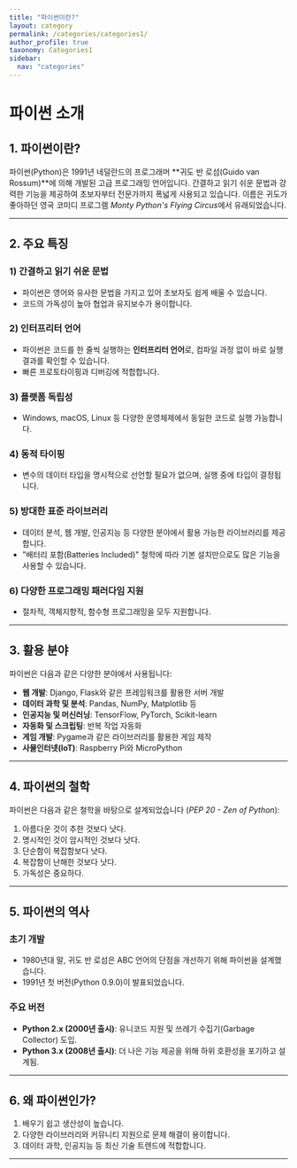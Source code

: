 ```yaml
---
title: "파이썬이란?"
layout: category
permalink: /categories/categories1/
author_profile: true
taxonomy: Categories1
sidebar:
  nav: "categories"
---
```

# 파이썬 소개

## 1. 파이썬이란?
파이썬(Python)은 1991년 네덜란드의 프로그래머 **귀도 반 로섬(Guido van Rossum)**에 의해 개발된 고급 프로그래밍 언어입니다. 간결하고 읽기 쉬운 문법과 강력한 기능을 제공하여 초보자부터 전문가까지 폭넓게 사용되고 있습니다. 이름은 귀도가 좋아하던 영국 코미디 프로그램 *Monty Python's Flying Circus*에서 유래되었습니다.

---

## 2. 주요 특징
### **1) 간결하고 읽기 쉬운 문법**
- 파이썬은 영어와 유사한 문법을 가지고 있어 초보자도 쉽게 배울 수 있습니다.
- 코드의 가독성이 높아 협업과 유지보수가 용이합니다.

### **2) 인터프리터 언어**
- 파이썬은 코드를 한 줄씩 실행하는 **인터프리터 언어**로, 컴파일 과정 없이 바로 실행 결과를 확인할 수 있습니다.
- 빠른 프로토타이핑과 디버깅에 적합합니다.

### **3) 플랫폼 독립성**
- Windows, macOS, Linux 등 다양한 운영체제에서 동일한 코드로 실행 가능합니다.

### **4) 동적 타이핑**
- 변수의 데이터 타입을 명시적으로 선언할 필요가 없으며, 실행 중에 타입이 결정됩니다.

### **5) 방대한 표준 라이브러리**
- 데이터 분석, 웹 개발, 인공지능 등 다양한 분야에서 활용 가능한 라이브러리를 제공합니다.
- "배터리 포함(Batteries Included)" 철학에 따라 기본 설치만으로도 많은 기능을 사용할 수 있습니다.

### **6) 다양한 프로그래밍 패러다임 지원**
- 절차적, 객체지향적, 함수형 프로그래밍을 모두 지원합니다.

---

## 3. 활용 분야
파이썬은 다음과 같은 다양한 분야에서 사용됩니다:
- **웹 개발**: Django, Flask와 같은 프레임워크를 활용한 서버 개발
- **데이터 과학 및 분석**: Pandas, NumPy, Matplotlib 등
- **인공지능 및 머신러닝**: TensorFlow, PyTorch, Scikit-learn
- **자동화 및 스크립팅**: 반복 작업 자동화
- **게임 개발**: Pygame과 같은 라이브러리를 활용한 게임 제작
- **사물인터넷(IoT)**: Raspberry Pi와 MicroPython

---

## 4. 파이썬의 철학
파이썬은 다음과 같은 철학을 바탕으로 설계되었습니다 (*PEP 20 - Zen of Python*):
1. 아름다운 것이 추한 것보다 낫다.
2. 명시적인 것이 암시적인 것보다 낫다.
3. 단순함이 복잡함보다 낫다.
4. 복잡함이 난해한 것보다 낫다.
5. 가독성은 중요하다.

---

## 5. 파이썬의 역사
### **초기 개발**
- 1980년대 말, 귀도 반 로섬은 ABC 언어의 단점을 개선하기 위해 파이썬을 설계했습니다.
- 1991년 첫 버전(Python 0.9.0)이 발표되었습니다.

### **주요 버전**
- **Python 2.x (2000년 출시)**: 유니코드 지원 및 쓰레기 수집기(Garbage Collector) 도입.
- **Python 3.x (2008년 출시)**: 더 나은 기능 제공을 위해 하위 호환성을 포기하고 설계됨.

---

## 6. 왜 파이썬인가?
1. 배우기 쉽고 생산성이 높습니다.
2. 다양한 라이브러리와 커뮤니티 지원으로 문제 해결이 용이합니다.
3. 데이터 과학, 인공지능 등 최신 기술 트렌드에 적합합니다.

---